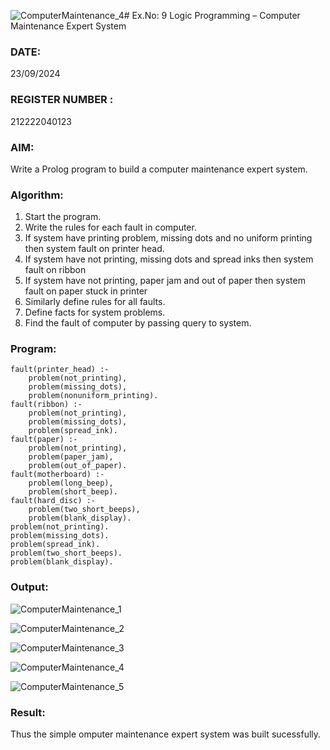 ![ComputerMaintenance_4](https://github.com/user-attachments/assets/bed07b16-ca1e-4274-b9bd-c5195724bc23)# Ex.No: 9  Logic Programming –  Computer Maintenance Expert System
### DATE:   
23/09/2024
### REGISTER NUMBER : 
212222040123
### AIM: 
Write a Prolog program to build a computer maintenance expert system.
###  Algorithm:
1. Start the program.
2. Write the rules for each fault in computer.
3. If system have printing problem, missing dots and no uniform printing then system fault on printer head.
4. If system have not printing, missing dots and spread inks then system fault on ribbon
5. If system have not printing, paper jam and out of paper then system fault on paper stuck in printer
6. Similarly define rules for all faults.
7. Define facts for system problems.
8. Find the fault of computer by passing query to system.
     
### Program:
```
fault(printer_head) :-
	problem(not_printing),
	problem(missing_dots),
	problem(nonuniform_printing).
fault(ribbon) :-
	problem(not_printing),
	problem(missing_dots),
	problem(spread_ink).
fault(paper) :-
	problem(not_printing),
	problem(paper_jam),
	problem(out_of_paper).
fault(motherboard) :-
	problem(long_beep),
	problem(short_beep).
fault(hard_disc) :-
	problem(two_short_beeps),
	problem(blank_display).
problem(not_printing).
problem(missing_dots).
problem(spread_ink).
problem(two_short_beeps).
problem(blank_display).
```
### Output:

![ComputerMaintenance_1](https://github.com/user-attachments/assets/1ea9e07d-3ea9-4a82-9384-7e5aa1d6be1c)

![ComputerMaintenance_2](https://github.com/user-attachments/assets/f6d6c430-cbb5-4a6a-8879-6966c9abe356)

![ComputerMaintenance_3](https://github.com/user-attachments/assets/f1de32e9-b2cb-453d-b917-eca78fe7bf76)

![ComputerMaintenance_4](https://github.com/user-attachments/assets/77b5e8cc-c77e-4103-9264-3d0722219b58)

![ComputerMaintenance_5](https://github.com/user-attachments/assets/ab59bee1-5137-4d98-be2b-0cfe889d7081)






### Result:
Thus the simple omputer maintenance expert system was built sucessfully.
